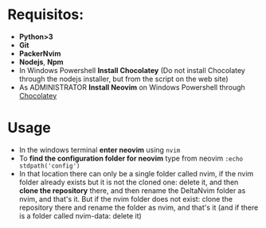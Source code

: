 # Requisitos:

- **Python>3**
- **Git**
- **PackerNvim**
- **Nodejs**, **Npm**
- In Windows Powershell **Install Chocolatey** (Do not install Chocolatey through the nodejs installer, but from the script on the web site)
- As ADMINISTRATOR **Install Neovim** on Windows Powershell through [Chocolatey](https://github.com/neovim/neovim/blob/master/INSTALL.md#chocolatey)

# Usage

- In the windows terminal **enter neovim** using ```nvim```
- To **find the configuration folder for neovim** type from neovim ```:echo stdpath('config')```
- In that location there can only be a single folder called nvim, if the nvim folder already exists but it is not the cloned one: delete it, and then **clone the repository** there, and then rename the DeltaNvim folder as nvim, and that's it. But if the nvim folder does not exist: clone the repository there and rename the folder as nvim, and that's it (and if there is a folder called nvim-data: delete it)
